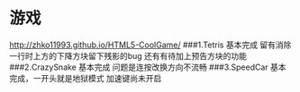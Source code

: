 游戏
========
http://zhko11993.github.io/HTML5-CoolGame/
###1.Tetris
	基本完成
	留有消除一行时上方的下降方块留下残影的bug
	还有有待加上预告方块的功能
###2.CrazySnake
	基本完成
	问题是连按改换方向不流畅
###3.SpeedCar
	基本完成，一开头就是地狱模式
	加速键尚未开启